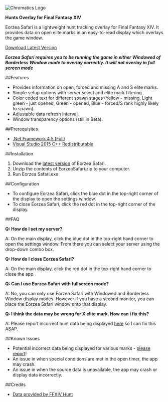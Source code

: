 ![Chromatics Logo](http://thejourneynetwork.net/eorzeasafari/eorzeasafari_black_md.png)

**Hunts Overlay for Final Fantasy XIV**

Eorzea Safari is a lightweight hunt tracking overlay for Final Fantasy XIV. It provides data on open elite marks in an easy-to-read display which overlays the game window.


[Download Latest Version](https://github.com/roxaskeyheart/Eorzea-Safari/releases)

***Eorzea Safari requires you to be running the game in either Windowed of Borderless Window mode to overlay correctly. It will not overlay in full screen mode***


##Features

* Provides information on open, forced and missing A and S elite marks.
* Simple setup options with server select and elite mark filtering.
* Color coded text for different spawn stages (Yellow - missing, Light green - just opened, Green - opened, Blue - forced/S rank highly likely to spawn).
* Adjustable data refresh interval.
* Window transparency options (still in Beta).


##Prerequisites

* [.Net Framework 4.5 (Full)](https://www.microsoft.com/en-au/download/details.aspx?id=30653)
* [Visual Studio 2015 C++ Redistributable](https://www.microsoft.com/en-au/download/details.aspx?id=48145)


##Installation

1. Download the [latest version](https://github.com/roxaskeyheart/Eorzea-Safari/releases) of Eorzea Safari.
2. Unzip the contents of EorzeaSafari.zip to your computer.
3. Run Eorzea Safari.exe


##Configuration

* To configure Eorzea Safari, click the blue dot in the top-right corner of the display to open the settings window.
* To close Eorzea Safari, click the red dot in the top-right corner of the display.

##FAQ


**Q: How do I set my server?**

A: On the main display, click the blue dot in the top-right hand corner to open the settings window. From there you can select your server using the drop-down combo box.


**Q: How do I close Eorzea Safari?**

A: On the main display, click the red dot in the top-right hand corner to close the app.


**Q: Can I use Eorzea Safari with fullscreen mode?**

A: No, you can only use Eorzea Safari with Windowed and Borderless Window display modes. However if you have a second monitor, you can place the Eorzea Safari window onto that display.


**Q: I think the data may be wrong for X elite mark. How can i fix this?**

A: Please report incorrect hunt data being displayed [here](https://github.com/roxaskeyheart/Eorzea-Safari/issues) so I can fix this ASAP.


##Known Issues

* Potential incorrect data being displayed for various marks - [please report](https://github.com/roxaskeyheart/Eorzea-Safari/issues)!
* An issue in when special conditions are met in the open timer, the app may crash.
* An issue in when the source data is unavailable, the app may crash or display data incorrectly.



##Credits

* [Data provided by FFXIV Hunt](http://ffxivhunt.com/)
